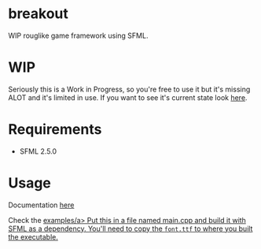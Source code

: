 # breakout
WIP rouglike game framework using SFML.

# WIP
Seriously this is a Work in Progress, so you're free to use it but it's missing ALOT and it's limited in use.
If you want to see it's current state look <a href="https://github.com/Beefywhale/breakout/releases">here</a>.

# Requirements
* SFML 2.5.0

# Usage
Documentation <a href="http://beefywhale.tk/breakout/doc/annotated.html">here</a>

Check the <a href="https://github.com/Beefywhale/breakout/tree/master/breakout">examples/a>
Put this in a file named main.cpp and build it with SFML as a dependency. You'll need to copy the `font.ttf` to where you built the executable.
